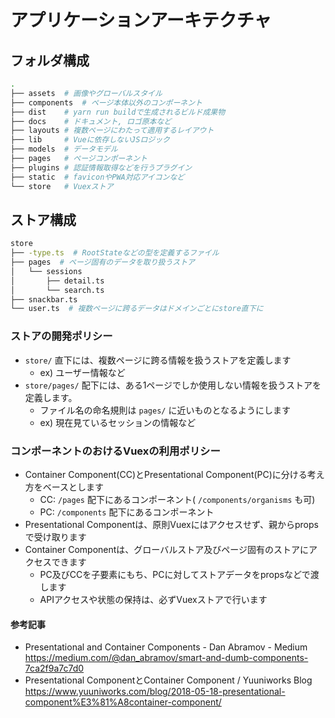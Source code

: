 # アプリケーションアーキテクチャ

## フォルダ構成

```bash
.
├── assets  # 画像やグローバルスタイル
├── components  # ページ本体以外のコンポーネント
├── dist    # yarn run buildで生成されるビルド成果物
├── docs    # ドキュメント, ロゴ原本など
├── layouts # 複数ページにわたって適用するレイアウト
├── lib     # Vueに依存しないJSロジック
├── models  # データモデル
├── pages   # ページコンポーネント
├── plugins # 認証情報取得などを行うプラグイン
├── static  # faviconやPWA対応アイコンなど
└── store   # Vuexストア
```

## ストア構成

```bash
store
├── -type.ts  # RootStateなどの型を定義するファイル
├── pages  # ページ固有のデータを取り扱うストア
│   └── sessions
│       ├── detail.ts
│       └── search.ts
├── snackbar.ts
└── user.ts  # 複数ページに跨るデータはドメインごとにstore直下に
```

### ストアの開発ポリシー

- `store/` 直下には、複数ページに跨る情報を扱うストアを定義します
  - ex) ユーザー情報など
- `store/pages/` 配下には、ある1ページでしか使用しない情報を扱うストアを定義します。
  - ファイル名の命名規則は `pages/` に近いものとなるようにします
  - ex) 現在見ているセッションの情報など

### コンポーネントのおけるVuexの利用ポリシー

- Container Component(CC)とPresentational Component(PC)に分ける考え方をベースとします
  - CC: `/pages` 配下にあるコンポーネント( `/components/organisms` も可)
  - PC: `/components` 配下にあるコンポーネント
- Presentational Componentは、原則Vuexにはアクセスせず、親からpropsで受け取ります
- Container Componentは、グローバルストア及びページ固有のストアにアクセスできます
  - PC及びCCを子要素にもち、PCに対してストアデータをpropsなどで渡します
  - APIアクセスや状態の保持は、必ずVuexストアで行います

#### 参考記事
- Presentational and Container Components - Dan Abramov - Medium
https://medium.com/@dan_abramov/smart-and-dumb-components-7ca2f9a7c7d0 
- Presentational ComponentとContainer Component / Yuuniworks Blog
https://www.yuuniworks.com/blog/2018-05-18-presentational-component%E3%81%A8container-component/
